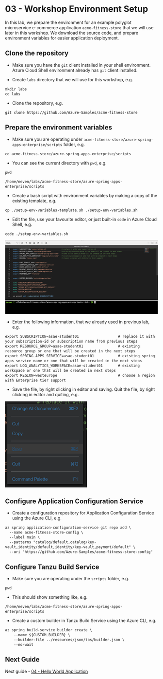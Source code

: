 # 03 - Workshop Environment Setup

In this lab, we prepare the environment for an example polyglot microservice e-commerce application `acme-fitness-store` that we will use later in this workshop. We download the source code, and prepare environment variables for easier application deployment.

## Clone the repository

* Make sure you have the `git` client installed in your shell environment. Azure Cloud Shell environment already has `git` client installed.

* Create `labs` directory that we will use for this workshop, e.g.

```shell
mkdir labs
cd labs
```

* Clone the repository, e.g.

```shell
git clone https://github.com/Azure-Samples/acme-fitness-store
```

## Prepare the environment variables

* Make sure you are operating under `acme-fitness-store/azure-spring-apps-enterprise/scripts` folder, e.g.

```shell
cd acme-fitness-store/azure-spring-apps-enterprise/scripts
```

* You can see the current directory with `pwd`, e.g.

```shell
pwd
```

```text
/home/neven/labs/acme-fitness-store/azure-spring-apps-enterprise/scripts
```

* Create a bash script with environment variables by making a copy of the existing template, e.g. 

```shell
cp ./setup-env-variables-template.sh ./setup-env-variables.sh
```

* Edit the file, use your favourite editor, or just built-in `code` in Azure Cloud Shell, e.g.

```shell
code ./setup-env-variables.sh
```

![Editing setup-env-variables.sh file in VS Code in Azure Cloud Shell](./images/setup-env-variables-file-editing.png)

* Enter the following information, that we already used in previous lab, e.g.

```text
export SUBSCRIPTION=asae-student01                  # replace it with your subscription-id or subscription name from previous steps
export RESOURCE_GROUP=asae-student01                # existing resource group or one that will be created in the next steps
export SPRING_APPS_SERVICE=asae-student01           # existing spring apps service name or one that will be created in the next steps
export LOG_ANALYTICS_WORKSPACE=asae-student01       # existing workspace or one that will be created in next steps
export REGION=westeurope                            # choose a region with Enterprise tier support
```

* Save the file, by right clicking in editor and saving. Quit the file, by right clicking in editor and quiting, e.g.

![Saving setup-env-variables.sh file in VS Code in Azure Cloud Shell](./images/setup-env-variables-file-saving.png)

## Configure Application Configuration Service

* Create a configuration repository for Application Configuration Service using the Azure CLI, e.g.

```shell
az spring application-configuration-service git repo add \
  --name acme-fitness-store-config \
  --label main \
  --patterns "catalog/default,catalog/key-vault,identity/default,identity/key-vault,payment/default" \
  --uri "https://github.com/Azure-Samples/acme-fitness-store-config"
```

## Configure Tanzu Build Service

* Make sure you are operating under the `scripts` folder, e.g.

```shell
pwd
```

* This should show something like, e.g.

```text
/home/neven/labs/acme-fitness-store/azure-spring-apps-enterprise/scripts
```

* Create a custom builder in Tanzu Build Service using the Azure CLI, e.g.

```shell
az spring build-service builder create \
    --name ${CUSTOM_BUILDER} \
    --builder-file ../resources/json/tbs/builder.json \
    --no-wait
```

## Next Guide

Next guide - [04 - Hello World Application](../04-hello-world-application/README.md)